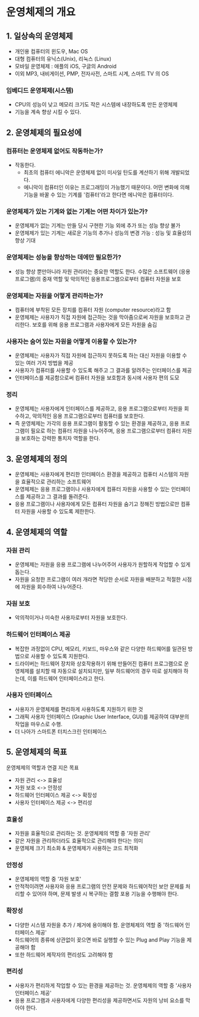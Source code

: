 # 운영체제의 개요
## 1. 일상속의 운영체제
- 개인용 컴퓨터의 윈도우, Mac OS
- 대형 컴퓨터의 유닉스(Unix), 리눅스 (Linux)
- 모바일 운영체제 : 애플의 iOS, 구글의 Android
- 이외 MP3, 내비게이션, PMP, 전자사전, 스마트 시계, 스마트 TV 의 OS
### 임베디드 운영체제(시스템)
- CPU의 성능이 낮고 메모리 크기도 작은 시스템에 내장하도록 만든 운영체제
- 기능을 계속 향상 시킬 수 있다.

## 2. 운영체제의 필요성에
### 컴퓨터는 운영체제 없어도 작동하는가?
- 작동한다.
    - 최초의 컴퓨터 에니악은 운영체제 없이 미사일 탄도를 계산하기 위해 개발되었다.
    - 에니악이 컴퓨터인 이유는 프로그래밍이 가능했기 때문이다. 어떤 변화에 의해 기능을 바꿀 수 있는 기계를 '컴퓨터'라고 한다면 에니악은 컴퓨터이다.

### 운영체제가 있는 기계와 없는 기계는 어떤 차이가 있는가?
- 운영체제가 없는 기계는 만들 당시 구현한 기능 외에 추가 또는 성능 향상 불가
- 운영체제가 있는 기계는 새로운 기능의 추가나 성능의 변경 가능 : 성능 및 효율성의 향상 기대

### 운영체제는 성능을 향상하는 데에만 필요한가?
- 성능 향상 뿐만아니라 자원 관리라는 중요한 역할도 한다. 수많은 소프트웨어 (응용 프로그램)의 중재 역할 및 악의적인 응용프로그램으로부터 컴퓨터 자원을 보호

### 운영체제는 자원을 어떻게 관리하는가?
- 컴퓨터에 부착된 모든 장치를 컴퓨터 자원 (computer resource)라고 함
- 운영체제는 사용자가 직접 자원에 접근하는 것을 막아줌으로써 자원을 보호하고 관리한다. 보호를 위해 응용 프로그램과 사용자에게 모든 자원을 숨김

### 사용자는 숨어 있는 자원을 어떻게 이용할 수 있는가?
- 운영체제는 사용자가 직접 자원에 접근하지 못하도록 하는 대신 자원을 이용할 수 있는 여러 가지 방법을 제공
- 사용자가 컴퓨터를 사용할 수 있도록 해주고 그 결과를 알려주는 인터페이스를 제공
- 인터페이스를 제공함으로써 컴퓨터 자원을 보호함과 동시에 사용자 편의 도모

### 정리
- 운영체제는 사용자에게 인터페이스를 제공하고, 응용 프로그램으로부터 자원을 회수하고, 악의적인 응용 프로그램으로부터 컴퓨터를 보호한다.
- 즉 운영체제는 가각의 응용 프로그램이 활동할 수 있는 환경을 제공하고, 응용 프로그램이 필요로 하는 컴퓨터 자원을 나누어주며, 응용 프로그램으로부터
컴퓨터 자원을 보호하는 강력한 통치자 역할을 한다.

## 3. 운영체제의 정의
- 운영체제는 사용자에게 편리한 인터페이스 환경을 제공하고 컴퓨터 시스템의 자원을 효율적으로 관리하는 소프트웨어
- 운영체제는 응용 프로그램이나 사용자에게 컴퓨터 자원을 사용할 수 있는 인터페이스를 제공하고 그 결과를 돌려준다.
- 응용 프로그램이나 사용자에게 모든 컴퓨터 자원을 숨기고 정해진 방법으로만 컴퓨터 자원을 사용할 수 있도록 제한한다. 

## 4. 운영체제의 역할
### 자원 관리
- 운영체제는 자원을 응용 프로그램에 나누어주어 사용자가 원할하게 작업할 수 있게 돕는다.
- 자원을 요청한 프로그램이 여러 개라면 적당한 순서로 자원을 배분하고 적절한 시점에 자원을 회수하여 나누어준다.

### 자원 보호
- 악의적이거나 미숙한 사용자로부터 자원을 보호한다.

### 하드웨어 인터페이스 제공
- 복잡한 과정없이 CPU, 메모리, 키보드, 마우스와 같은 다양한 하드웨어를 일관된 방법으로 사용할 수 있도록 지원한다.
- 드라이버는 하드웨어 장치와 상호작용하기 위해 만들어진 컴퓨터 프로그램으로 운영체제를 설치할 때 자동으로 설치되지만, 일부 하드웨어의 경우 따로 설치해야 
하는데, 이를 하드웨어 인터페이스라고 한다.

### 사용자 인터페이스
- 사용자가 운영체제를 편리하게 사용하도록 지원하기 위한 것
- 그래픽 사용자 인터페이스 (Graphic User Interface, GUI)를 제공하여 대부분의 작업을 마우스로 수행.
- 더 나아가 스마트폰 터치스크린 인터페이스

## 5. 운영체제의 목표
운영체제의 역할과 연결 지은 목표
- 자원 관리 <-> 효율성
- 자원 보호 <-> 안정성
- 하드웨어 인터페이스 제공 <-> 확장성
- 사용자 인터페이스 제공 <-> 편리성

### 효율성
- 자원을 효율적으로 관리하는 것. 운영체제의 역할 중 '자원 관리'
- 같은 자원을 관리하더라도 효율적으로 관리해야 한다는 의미
- 운영체제 크기 최소화 & 운영체제가 사용하는 코드 최적화

### 안정성
- 운영체제의 역할 중 '자원 보호'
- 안적적이려면 사용자와 응용 프로그램의 안전 문제와 하드웨어적인 보안 문제를 처리할 수 있어야 하며, 문제 발생 시 복구하는 결함 포용 기능을 수행해야 한다.

### 확장성
- 다양한 시스템 자원을 추가 / 제거에 용이해야 함. 운영체제의 역할 중 '하드웨어 인터페이스 제공'
- 하드웨어의 종류에 상관없이 꽂으면 바로 실행할 수 있는 Plug and Play 기능을 제공해야 함
- 또한 하드웨어 제작자의 편리성도 고려해야 함

### 편리성
- 사용자가 편리하게 작업할 수 있는 환경을 제공하는 것. 운영체제의 역할 중 '사용자 인터페이스 제공'
- 응용 프로그램과 사용자에게 다양한 편리성을 제공하면서도 자원의 낭비 요소를 막아야 한다.


